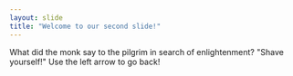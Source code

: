 ```yaml
---
layout: slide
title: "Welcome to our second slide!"
---
```

What did the monk say to the pilgrim in search of enlightenment? "Shave yourself!"
Use the left arrow to go back!
